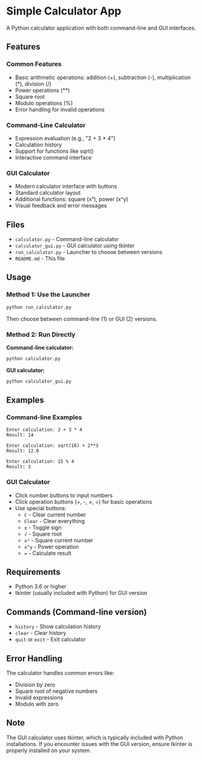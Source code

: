 # Simple Calculator App

A Python calculator application with both command-line and GUI interfaces.

## Features

### Common Features
- Basic arithmetic operations: addition (+), subtraction (-), multiplication (*), division (/)
- Power operations (**)
- Square root
- Modulo operations (%)
- Error handling for invalid operations

### Command-Line Calculator
- Expression evaluation (e.g., "2 + 3 * 4")
- Calculation history
- Support for functions like sqrt()
- Interactive command interface

### GUI Calculator
- Modern calculator interface with buttons
- Standard calculator layout
- Additional functions: square (x²), power (x^y)
- Visual feedback and error messages

## Files

- `calculator.py` - Command-line calculator
- `calculator_gui.py` - GUI calculator using tkinter
- `run_calculator.py` - Launcher to choose between versions
- `README.md` - This file

## Usage

### Method 1: Use the Launcher
```bash
python run_calculator.py
```
Then choose between command-line (1) or GUI (2) versions.

### Method 2: Run Directly

**Command-line calculator:**
```bash
python calculator.py
```

**GUI calculator:**
```bash
python calculator_gui.py
```

## Examples

### Command-line Examples
```
Enter calculation: 2 + 3 * 4
Result: 14

Enter calculation: sqrt(16) + 2**3
Result: 12.0

Enter calculation: 15 % 4
Result: 3
```

### GUI Calculator
- Click number buttons to input numbers
- Click operation buttons (+, -, ×, ÷) for basic operations
- Use special buttons:
  - `C` - Clear current number
  - `Clear` - Clear everything
  - `±` - Toggle sign
  - `√` - Square root
  - `x²` - Square current number
  - `x^y` - Power operation
  - `=` - Calculate result

## Requirements

- Python 3.6 or higher
- tkinter (usually included with Python) for GUI version

## Commands (Command-line version)

- `history` - Show calculation history
- `clear` - Clear history
- `quit` or `exit` - Exit calculator

## Error Handling

The calculator handles common errors like:
- Division by zero
- Square root of negative numbers
- Invalid expressions
- Modulo with zero

## Note

The GUI calculator uses tkinter, which is typically included with Python installations. If you encounter issues with the GUI version, ensure tkinter is properly installed on your system.